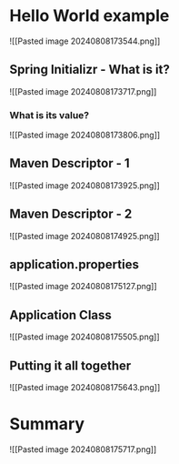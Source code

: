 # Hello World example

![[Pasted image 20240808173544.png]]

## Spring Initializr - What is it?

![[Pasted image 20240808173717.png]]

### What is its value?

![[Pasted image 20240808173806.png]]

## Maven Descriptor - 1

![[Pasted image 20240808173925.png]]

## Maven Descriptor - 2

![[Pasted image 20240808174925.png]]

## application.properties

![[Pasted image 20240808175127.png]]

## Application Class

![[Pasted image 20240808175505.png]]

## Putting it all together

![[Pasted image 20240808175643.png]]

# Summary

![[Pasted image 20240808175717.png]]

